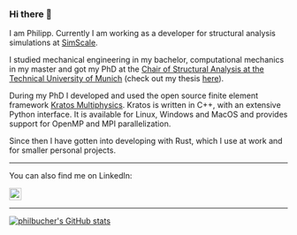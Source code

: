 ### Hi there 👋

I am Philipp. Currently I am working as a developer for structural analysis simulations at  [SimScale](https://www.simscale.com/). 

I studied mechanical engineering in my bachelor, computational mechanics in my master and got my PhD at the [Chair of Structural Analysis at the Technical University of Munich](https://www.cee.ed.tum.de/st/startseite/) (check out my thesis [here](https://mediatum.ub.tum.de/doc/1714023/qew7wvxqw5zvhoxf71we76970.dissertation_bucher_final.pdf)). 

During my PhD I developed and used the open source finite element framework [Kratos Multiphysics](https://github.com/KratosMultiphysics/Kratos). Kratos is written in C++, with an extensive Python interface. It is available for Linux, Windows and MacOS and provides support for OpenMP and MPI parallelization.

Since then I have gotten into developing with Rust, which I use at work and for smaller personal projects.


<!-- 


I am an active developer of 

Besides writing code on a daily basis (check my GitHub stats below), I am involved in the development of the software design of Kratos as a member of the [technical committee](https://github.com/KratosMultiphysics/Kratos/wiki/Management-Structure#technical-committee).

For my research I am using Kratos for the simulation of large scale coupled problems such as [wind turbines](https://www.linkedin.com/posts/philipp-bucher-0757b9130_windfors-winsent-windenergy-activity-6783401767519469569-Ebed).
 -->


<!-- 
activly involved in the development, and design of the ... Kratos. 

My reasearch involves two major .... First of all I am an active developer of Kratos where I 
During my reasearch I am actively participating in the development of Kratos and at the same time using it






During my research I have been developing and using the .

Developing software for numerical simulation in C++ and Python is one of my strengths. I really enjoy the process, including the full cycle with testing and continuous integration as well as the verification and validation of the results.
 -->
---

You can also find me on LinkedIn:

<a href="https://de.linkedin.com/in/philipp-bucher-0757b9130">
  <img align="middle" alt="Philipps's LinkedIN" width="22px" src="https://raw.githubusercontent.com/peterthehan/peterthehan/master/assets/linkedin.svg" />
</a>

---

[![philbucher's GitHub stats](https://github-readme-stats.vercel.app/api?username=philbucher&show_icons=true&theme=dark&include_all_commits=true)](https://github.com/anuraghazra/github-readme-stats)



<!--
**philbucher/philbucher** is a ✨ _special_ ✨ repository because its `README.md` (this file) appears on your GitHub profile.

Here are some ideas to get you started:

- 🔭 I’m currently working on ...
- 🌱 I’m currently learning ...
- 👯 I’m looking to collaborate on ...
- 🤔 I’m looking for help with ...
- 💬 Ask me about ...
- 📫 How to reach me: ...
- 😄 Pronouns: ...
- ⚡ Fun fact: ...
-->


<!-- [![Visits Badge](https://badges.pufler.dev/visits/philbucher/philbucher)](https://badges.pufler.dev) -->

